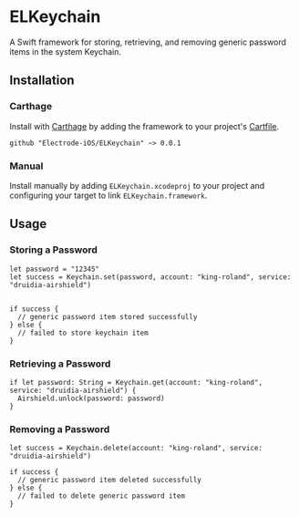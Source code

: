 # ELKeychain

A Swift framework for storing, retrieving, and removing generic password items in the system Keychain.

## Installation


### Carthage

Install with [Carthage](https://github.com/Carthage/Carthage) by adding the framework to your project's [Cartfile](https://github.com/Carthage/Carthage/blob/master/Documentation/Artifacts.md#cartfile).

```
github "Electrode-iOS/ELKeychain" ~> 0.0.1
```

### Manual

Install manually by adding `ELKeychain.xcodeproj` to your project and configuring your target to link `ELKeychain.framework`.


## Usage

### Storing a Password

```
let password = "12345"
let success = Keychain.set(password, account: "king-roland", service: "druidia-airshield")


if success {
  // generic password item stored successfully
} else {
  // failed to store keychain item
}

```

### Retrieving a Password

```
if let password: String = Keychain.get(account: "king-roland", service: "druidia-airshield") {
  Airshield.unlock(password: password)
}
```

### Removing a Password

```
let success = Keychain.delete(account: "king-roland", service: "druidia-airshield")

if success {
  // generic password item deleted successfully
} else {
  // failed to delete generic password item
}

```




